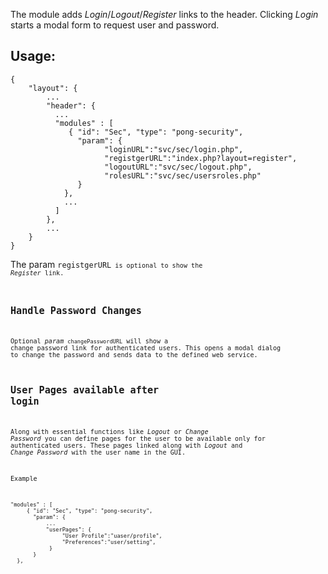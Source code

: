 The module adds _Login_/_Logout_/_Register_ links to the header. 
Clicking _Login_ starts a modal form to request user and password.

## Usage:

	{
		"layout": {
			...
		    "header": {
		      ...
		      "modules" : [ 
		         { "id": "Sec", "type": "pong-security", 
		           "param": { 
			             "loginURL":"svc/sec/login.php", 
			             "registgerURL":"index.php?layout=register", 
			             "logoutURL":"svc/sec/logout.php", 
			             "rolesURL":"svc/sec/usersroles.php" 
		           } 
		        },
		        ...
		      ] 
		    },
  			...
		}
	}

The param <code>registgerURL<code> is optional to show the _Register_ link.

## Handle Password Changes
Optional _param_ `changePasswordURL` will show a change password link for
authenticated users. This opens a modal dialog to change the password and sends
data to the defined web service.

## User Pages available after login
Along with essential functions like _Logout_ or _Change Password_ you can 
define pages for the user to be available only for authenticated users. 
These pages linked along with _Logout_ and _Change Password_ with the user 
name in the GUI. 

Example

    "modules" : [ 
	     { "id": "Sec", "type": "pong-security", 
	       "param": { 
               ...
               "userPages": {
	            	"User Profile":"uaser/profile",
	            	"Preferences":"user/setting",
	            }	
	       } 
      },